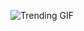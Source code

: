 ![Trending GIF](https://media4.giphy.com/media/v1.Y2lkPThiYjIxNzcyN25lMTJkbTF2bTg4OGQzbHQ3bng3cmdzMTFlc3U5NjFsODYxeTk4dSZlcD12MV9naWZzX3NlYXJjaCZjdD1n/fryY00CO4xCz4uJuDQ/giphy.gif)

